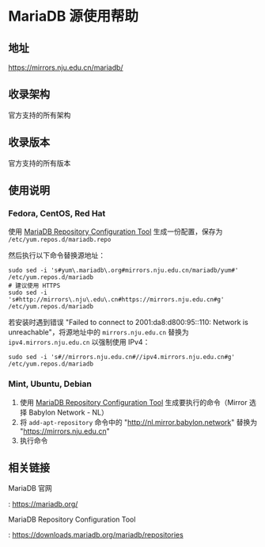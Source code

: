 # MariaDB 源使用帮助

## 地址

<https://mirrors.nju.edu.cn/mariadb/>

## 收录架构

官方支持的所有架构

## 收录版本

官方支持的所有版本

## 使用说明

### Fedora, CentOS, Red Hat

使用 [MariaDB Repository Configuration Tool](https://downloads.mariadb.org/mariadb/repositories)
生成一份配置，保存为 `/etc/yum.repos.d/mariadb.repo`

然后执行以下命令替换源地址：

    sudo sed -i 's#yum\.mariadb\.org#mirrors.nju.edu.cn/mariadb/yum#' /etc/yum.repos.d/mariadb
    # 建议使用 HTTPS
    sudo sed -i 's#http://mirrors\.nju\.edu\.cn#https://mirrors.nju.edu.cn#g' /etc/yum.repos.d/mariadb

若安装时遇到错误 "Failed to connect to 2001:da8:d800:95::110: Network is
unreachable"，将源地址中的 `mirrors.nju.edu.cn` 替换为
`ipv4.mirrors.nju.edu.cn` 以强制使用 IPv4：

    sudo sed -i 's#//mirrors.nju.edu.cn#//ipv4.mirrors.nju.edu.cn#g' /etc/yum.repos.d/mariadb

### Mint, Ubuntu, Debian

1.  使用 [MariaDB Repository Configuration Tool](https://downloads.mariadb.org/mariadb/repositories)
    生成要执行的命令（Mirror 选择 Babylon Network - NL）
2.  将 `add-apt-repository` 命令中的
    \"<http://nl.mirror.babylon.network>\" 替换为
    \"<https://mirrors.nju.edu.cn>\"
3.  执行命令

## 相关链接

MariaDB 官网

:   <https://mariadb.org/>

MariaDB Repository Configuration Tool

:   <https://downloads.mariadb.org/mariadb/repositories>
